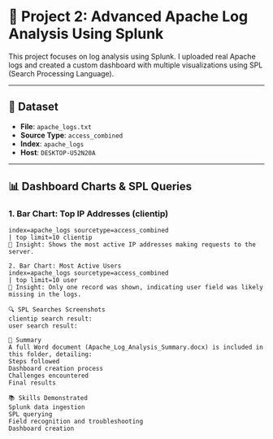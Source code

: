 # 🧠 Project 2: Advanced Apache Log Analysis Using Splunk

This project focuses on log analysis using Splunk. I uploaded real Apache logs and created a custom dashboard with multiple visualizations using SPL (Search Processing Language).

---

## 📁 Dataset
- **File**: `apache_logs.txt`
- **Source Type**: `access_combined`
- **Index**: `apache_logs`
- **Host**: `DESKTOP-U52N20A`

---

## 📊 Dashboard Charts & SPL Queries

### 1. Bar Chart: Top IP Addresses (clientip)
```spl
index=apache_logs sourcetype=access_combined 
| top limit=10 clientip
🔹 Insight: Shows the most active IP addresses making requests to the server.

2. Bar Chart: Most Active Users
index=apache_logs sourcetype=access_combined 
| top limit=10 user
🔹 Insight: Only one record was shown, indicating user field was likely missing in the logs.

🔍 SPL Searches Screenshots
clientip search result:
user search result:

📘 Summary
A full Word document (Apache_Log_Analysis_Summary.docx) is included in this folder, detailing:
Steps followed
Dashboard creation process
Challenges encountered
Final results

📚 Skills Demonstrated
Splunk data ingestion
SPL querying
Field recognition and troubleshooting
Dashboard creation
